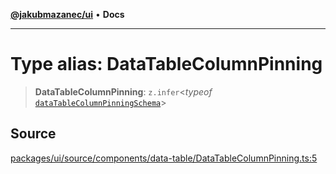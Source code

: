 [**@jakubmazanec/ui**](../README.md) • **Docs**

---

# Type alias: DataTableColumnPinning

> **DataTableColumnPinning**: `z.infer`\<_typeof_
> [`dataTableColumnPinningSchema`](../variables/dataTableColumnPinningSchema.md)\>

## Source

[packages/ui/source/components/data-table/DataTableColumnPinning.ts:5](https://github.com/jakubmazanec/tools/blob/ff982fbbc1a4d22edeaae8b283ad7d8de4b15bd8/packages/ui/source/components/data-table/DataTableColumnPinning.ts#L5)
